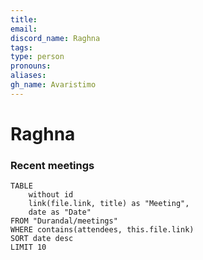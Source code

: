 ```yaml
---
title: 
email: 
discord_name: Raghna
tags: 
type: person
pronouns: 
aliases: 
gh_name: Avaristimo
---
```

# Raghna


### Recent meetings
```dataview
TABLE
	without id
	link(file.link, title) as "Meeting",
	date as "Date"
FROM "Durandal/meetings"
WHERE contains(attendees, this.file.link)
SORT date desc
LIMIT 10
```

